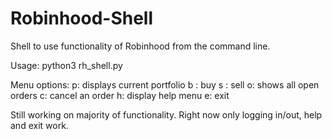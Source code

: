 # Robinhood-Shell
Shell to use functionality of Robinhood from the command line.

Usage: python3 rh_shell.py

Menu options:
  p: displays current portfolio
  b <symbol> <quantity> <order>: buy
  s <symbol> <quantity> <order>: sell
  o: shows all open orders
  c: cancel an order
  h: display help menu
  e: exit
  
Still working on majority of functionality. Right now only logging in/out, help and exit work.
